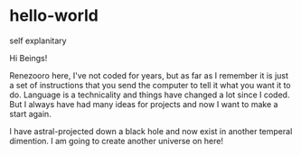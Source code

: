 # hello-world
self explanitary

Hi Beings!

Renezooro here, I've not coded for years, but as far as I remember it is just a set of instructions that you send the computer to tell it what you want it to do. Language is a technicality and things have changed a lot since I coded. But I always have had many ideas for projects and now I want to make a start again. 

I have astral-projected down a black hole and now exist in another temperal dimention. I am going to create another universe on here!
